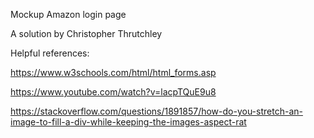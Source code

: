 Mockup Amazon login page

A solution by Christopher Thrutchley

Helpful references:

https://www.w3schools.com/html/html_forms.asp

https://www.youtube.com/watch?v=lacpTQuE9u8

https://stackoverflow.com/questions/1891857/how-do-you-stretch-an-image-to-fill-a-div-while-keeping-the-images-aspect-rat